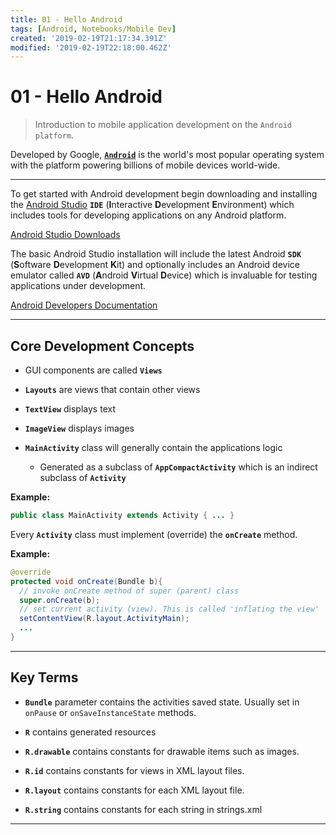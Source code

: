 ```yaml
---
title: 01 - Hello Android
tags: [Android, Notebooks/Mobile Dev]
created: '2019-02-19T21:17:34.391Z'
modified: '2019-02-19T22:18:00.462Z'
---
```


# 01 - Hello Android

> Introduction to mobile application development on the `Android platform`.

Developed by Google, [**`Android`**](https://en.wikipedia.org/wiki/Android_(operating_system)) is the world's most popular operating system with the platform powering billions of mobile devices world-wide.

----

To get started with Android development begin downloading and installing the [Android Studio](https://developer.android.com/studio/) **`IDE`** (**I**nteractive **D**evelopment **E**nvironment) which includes tools for developing applications on any Android platform.

[Android Studio Downloads](https://developer.android.com/studio/#downloads)

The basic Android Studio installation will include the latest Android **`SDK`** (**S**oftware **D**evelopment **K**it) and optionally includes an Android device emulator called **`AVD`** (**A**ndroid **V**irtual **D**evice) which is invaluable for testing applications under development.

[Android Developers Documentation](https://developer.android.com/guide/)

----

## Core Development Concepts

* GUI components are called **`Views`**

* **`Layouts`** are views that contain other views

* **`TextView`** displays text

* **`ImageView`** displays images

* **`MainActivity`** class will generally contain the applications logic
  * Generated as a subclass of **`AppCompactActivity`** which is an indirect subclass of **`Activity`**
  
**Example:**
  
```java
public class MainActivity extends Activity { ... }
```

Every **`Activity`** class must implement (override) the **`onCreate`** method.

**Example:**

```java
@override
protected void onCreate(Bundle b){
  // invoke onCreate method of super (parent) class
  super.onCreate(b);
  // set current activity (view). This is called 'inflating the view'
  setContentView(R.layout.ActivityMain);
  ...
}
```

----

## Key Terms

* **`Bundle`** parameter contains the activities saved state. Usually set in `onPause` or `onSaveInstanceState` methods.

* **`R`** contains generated resources

* **`R.drawable`** contains constants for drawable items such as images.

* **`R.id`** contains constants for views in XML layout files.

* **`R.layout`** contains constants for each XML layout file.

* **`R.string`** contains constants for each string in strings.xml

----

<br />
<br />
